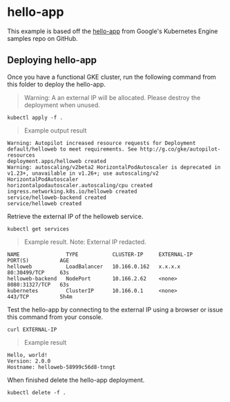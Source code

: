 # hello-app

This example is based off the [hello-app](https://github.com/GoogleCloudPlatform/kubernetes-engine-samples/tree/main/hello-app) from Google's Kubernetes Engine samples repo on GitHub.

## Deploying hello-app

Once you have a functional GKE cluster, run the following command from this folder to deploy the hello-app.

> Warning: A an external IP will be allocated. Please destroy the deployment when unused.

```shell
kubectl apply -f .
```

> Example output result

```plaintext
Warning: Autopilot increased resource requests for Deployment default/helloweb to meet requirements. See http://g.co/gke/autopilot-resources
deployment.apps/helloweb created
Warning: autoscaling/v2beta2 HorizontalPodAutoscaler is deprecated in v1.23+, unavailable in v1.26+; use autoscaling/v2 HorizontalPodAutoscaler
horizontalpodautoscaler.autoscaling/cpu created
ingress.networking.k8s.io/helloweb created
service/helloweb-backend created
service/helloweb created
```

Retrieve the external IP of the helloweb service.

```shell
kubectl get services
```

> Example result.
> Note: External IP redacted.

```plaintext
NAME               TYPE           CLUSTER-IP     EXTERNAL-IP      PORT(S)          AGE
helloweb           LoadBalancer   10.166.0.162   x.x.x.x          80:30499/TCP     63s
helloweb-backend   NodePort       10.166.2.62    <none>           8080:31327/TCP   63s
kubernetes         ClusterIP      10.166.0.1     <none>           443/TCP          5h4m
```

Test the hello-app by connecting to the external IP using a browser or issue this command from your console.

```shell
curl EXTERNAL-IP
```

> Example result

```plaintext
Hello, world!
Version: 2.0.0
Hostname: helloweb-58999c56d8-tnngt
```

When finished delete the hello-app deployment.

```shell
kubectl delete -f .
```